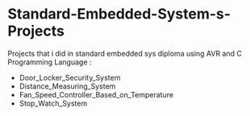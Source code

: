 # Standard-Embedded-System-s-Projects
Projects that i did in standard embedded sys diploma using AVR and C Programming Language :


- Door_Locker_Security_System
-  Distance_Measuring_System
-  Fan_Speed_Controller_Based_on_Temperature
-  Stop_Watch_System

